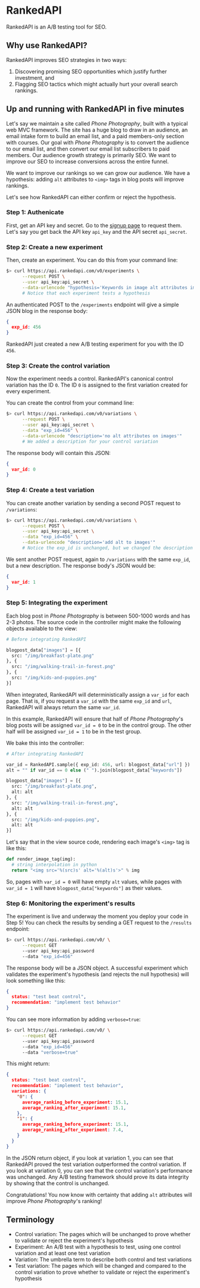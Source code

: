 # RankedAPI

RankedAPI is an A/B testing tool for SEO.

## Why use RankedAPI?

RankedAPI improves SEO strategies in two ways:

1. Discovering promising SEO opportunities which justify further investment, and
2. Flagging SEO tactics which might actually hurt your overall search rankings.

## Up and running with RankedAPI in five minutes

Let's say we maintain a site called *Phone Photography*, built with a typical web MVC framework. The site has a huge blog to draw in an audience, an email intake form to build an email list, and a paid members-only section with courses. Our goal with *Phone Photography* is to convert the audience to our email list, and then convert our email list subscribers to paid members. Our audience growth strategy is primarily SEO. We want to improve our SEO to increase conversions across the entire funnel.

We want to improve our rankings so we can grow our audience. We have a hypothesis: adding `alt` attributes to `<img>` tags in blog posts will improve rankings.

Let's see how RankedAPI can either confirm or reject the hypothesis.

### Step 1: Authenicate

First, get an API key and secret. Go to the [signup page](#) to request them. Let's say you get back the API key `api_key` and the API secret `api_secret`.

### Step 2: Create a new experiment

Then, create an experiment. You can do this from your command line:

```bash
$> curl https://api.rankedapi.com/v0/experiments \
      --request POST \
      --user api_key:api_secret \
      --data-urlencode "hypothesis='Keywords in image alt attributes improves pagerank'"
      # Notice that each experiment tests a hypothesis
```

An authenticated POST to the `/experiments` endpoint will give a simple JSON blog in the response body:

```json
{
  exp_id: 456
}
```

RankedAPI just created a new A/B testing experiment for you with the ID `456`.

### Step 3: Create the control variation

Now the experiment needs a control. RankedAPI's canonical control variation has the ID `0`. The ID `0` is assigned to the first variation created for every experiment.

You can create the control from your command line:

```bash
$> curl https://api.rankedapi.com/v0/variations \
      --request POST \
      --user api_key:api_secret \
      --data "exp_id=456" \
      --data-urlencode "description='no alt attributes on images'"
      # We added a description for your control variation
```

The response body will contain this JSON:

```json
{
  var_id: 0
}
```

### Step 4: Create a test variation

You can create another variation by sending a second POST request to `/variations`:

```bash
$> curl https://api.rankedapi.com/v0/variations \
      --request POST \
      --user api_key:api_secret \
      --data "exp_id=456" \
      --data-urlencode "description='add alt to images'"
      # Notice the exp_id is unchanged, but we changed the description to match the test variation!
```

We sent another POST request, again to `/variations` with the same `exp_id`, but a new description. The response body's JSON would be:

```json
{
  var_id: 1
}
```

### Step 5: Integrating the experiment

Each blog post in *Phone Photography* is between 500-1000 words and has 2-3 photos. The source code in the controller might make the following objects available to the view:

```python
# Before integrating RankedAPI

blogpost_data["images"] = [{
  src: "/img/breakfast-plate.png"
}, {
  src: "/img/walking-trail-in-forest.png"
}, {
  src: "/img/kids-and-puppies.png"
}]
```

When integrated, RankedAPI will deterministically assign a `var_id` for each page. That is, if you request a `var_id` with the same `exp_id` and `url`, RankedAPI will always return the same `var_id`.

In this example, RankedAPI will ensure that half of *Phone Photography*'s blog posts will be assigned `var_id = 0` to be in the control group. The other half will be assigned `var_id = 1` to be in the test group.

We bake this into the controller:

```python
# After integrating RankedAPI

var_id = RankedAPI.sample({ exp_id: 456, url: blogpost_data["url"] })
alt = "" if var_id == 0 else (" ").join(blogpost_data["keywords"])

blogpost_data["images"] = [{
  src: "/img/breakfast-plate.png",
  alt: alt
}, {
  src: "/img/walking-trail-in-forest.png",
  alt: alt
}, {
  src: "/img/kids-and-puppies.png",
  alt: alt
}]
```

Let's say that in the view source code, rendering each image's `<img>` tag is like this:

```python
def render_image_tag(img):
  # string interpolation in python
  return "<img src='%(src)s' alt='%(alt)s'>" % img
```

So, pages with `var_id = 0` will have empty `alt` values, while pages with `var_id = 1` will have `blogpost_data["keywords"]` as their values.

### Step 6: Monitoring the experiment's results

The experiment is live and underway the moment you deploy your code in Step 5! You can check the results by sending a GET request to the `/results` endpoint:

```bash
$> curl https://api.rankedapi.com/v0/ \
      --request GET
      --user api_key:api_password
      --data "exp_id=456"
```

The response body will be a JSON object. A successful experiment which validates the experiment's hypothesis (and rejects the null hypothesis) will look something like this:

```json
{
  status: "test beat control",
  recommendation: "implement test behavior"
}
```

You can see more information by adding `verbose=true`:

```bash
$> curl https://api.rankedapi.com/v0/ \
      --request GET
      --user api_key:api_password
      --data "exp_id=456"
      --data "verbose=true"
```

This might return:

```json
{
  status: "test beat control",
  recommendation: "implement test behavior",
  variations: {
    "0": {
      average_ranking_before_experiment: 15.1,
      average_ranking_after_experiment: 15.1,
    },
    "1": {
      average_ranking_before_experiment: 15.1,
      average_ranking_after_experiment: 7.4,
    }
  }
}
```

In the JSON return object, if you look at variation 1, you can see that RankedAPI proved the test variation outperformed the control variation. If you look at variation 0, you can see that the control variation's performance was unchanged. Any A/B testing framework should prove its data integrity by showing that the control is unchanged.

Congratulations! You now know with certainty that adding `alt` attributes will improve *Phone Photography*'s ranking!

## Terminology

- Control variation: The pages which will be unchanged to prove whether to validate or reject the experiment's hypothesis
- Experiment: An A/B test with a hypothesis to test, using one control variation and at least one test variation
- Variation: The umbrella term to describe both control and test variations
- Test variation: The pages which will be changed and compared to the control variation to prove whether to validate or reject the experiment's hypothesis
